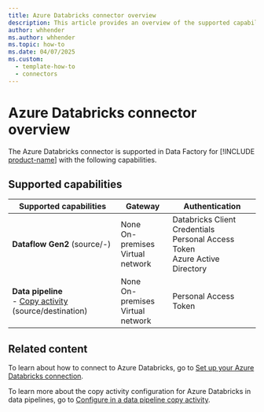 ```yaml
---
title: Azure Databricks connector overview
description: This article provides an overview of the supported capabilities of the Azure Databricks connector.
author: whhender
ms.author: whhender
ms.topic: how-to
ms.date: 04/07/2025
ms.custom:
  - template-how-to
  - connectors
---
```


# Azure Databricks connector overview

The Azure Databricks connector is supported in Data Factory for [!INCLUDE [product-name](../includes/product-name.md)] with the following capabilities.

## Supported capabilities

| Supported capabilities| Gateway | Authentication|
|---------| --------| --------|
| **Dataflow Gen2** (source/-)|None<br> On-premises<br> Virtual network |Databricks Client Credentials<br> Personal Access Token<br> Azure Active Directory |
| **Data pipeline**<br>- [Copy activity](connector-dataverse-copy-activity.md) (source/destination)      |None<br> On-premises<br> Virtual network |Personal Access Token |

## Related content

To learn about how to connect to Azure Databricks, go to [Set up your Azure Databricks connection](connector-azure-databricks.md).

To learn more about the copy activity configuration for Azure Databricks in data pipelines, go to [Configure in a data pipeline copy activity](connector-azure-databricks-copy-activity.md).
